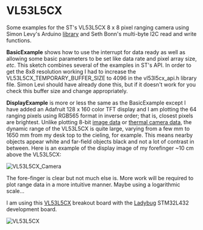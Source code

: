# VL53L5CX

Some examples for the ST's VL53L5CX 8 x 8 pixel ranging camera using Simon Levy's Arduino [library](https://github.com/simondlevy/VL53L5) and Seth Bonn's multi-byte I2C read and write functions. 

**BasicExample** shows how to use the interrupt for data ready as well as allowing some basic parameters to be set like data rate and pixel array size, _etc_. This sketch combines several of the examples in ST's API.  In order to get the 8x8 resolution working I had to increase the VL53L5CX_TEMPORARY_BUFFER_SIZE to 4096 in the vl53l5cx_api.h library file. Simon Levi should have already done this, but if it doesn't work for you check this buffer size and change appropriately.

**DisplayExample** is more or less the same as the BasicExample except I have added an Adafruit 128 x 160 color TFT display and I am plotting the 64 ranging pixels using RGB565 format in inverse order; that is, closest pixels are brightest. Unlike plotting 8-bit [image data](https://github.com/kriswiner/PAA3905) or [thermal camera data](https://github.com/kriswiner/PAF9701), the dynamic range of the VL53L5CX is quite large, varying from a few mm to 1650 mm from my desk top to the cieling, for example. This means nearby objects appear white and far-field objects black and not a lot of contrast in between. Here is an example of the display image of my forefinger ~10 cm above the VL53L5CX:

![VL53L5CX_Camera](https://user-images.githubusercontent.com/6698410/136470679-1ef91c97-2cd8-4039-8b47-16ca124c3251.jpg)

The fore-finger is clear but not much else is. More work will be required to plot range data in a more intuitive manner. Maybe using a logarithmic scale...

I am using this [VL53L5CX](https://www.tindie.com/products/onehorse/vl53l5cx-ranging-camera/) breakout board with the [Ladybug](https://www.tindie.com/products/tleracorp/ladybug-stm32l432-development-board/) STM32L432 development board.

![VL53L5CX](https://user-images.githubusercontent.com/6698410/130281581-7066b8eb-501c-4517-9d8b-99e0260654ec.jpg)
